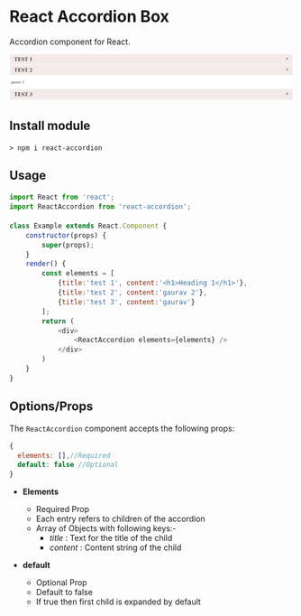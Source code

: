 # React Accordion Box

Accordion component for React.

![Sample Picture](Accordion.JPG)

## Install module
    > npm i react-accordion

## Usage
```js
import React from 'react';
import ReactAccordion from 'react-accordion';

class Example extends React.Component {
    constructor(props) {
        super(props);
    }
    render() {
        const elements = [
            {title:'test 1', content:'<h1>Heading 1</h1>'},
            {title:'test 2', content:'gaurav 2'}, 
            {title:'test 3', content:'gaurav'}
        ];
        return (
            <div>
                <ReactAccordion elements={elements} />
            </div>
        )
    }
}
```

## Options/Props
The `ReactAccordion` component accepts the following props:

```js
{
  elements: [],//Required
  default: false //Optional
}
```

* **Elements**
    * Required Prop
    * Each entry refers to children of the accordion
    * Array of Objects with following keys:- 
        * _title_ :  Text for the title of the child
        * _content_ : Content string of the child

* **default**
    * Optional Prop
    * Default to false
    * If true then first child is expanded by default
